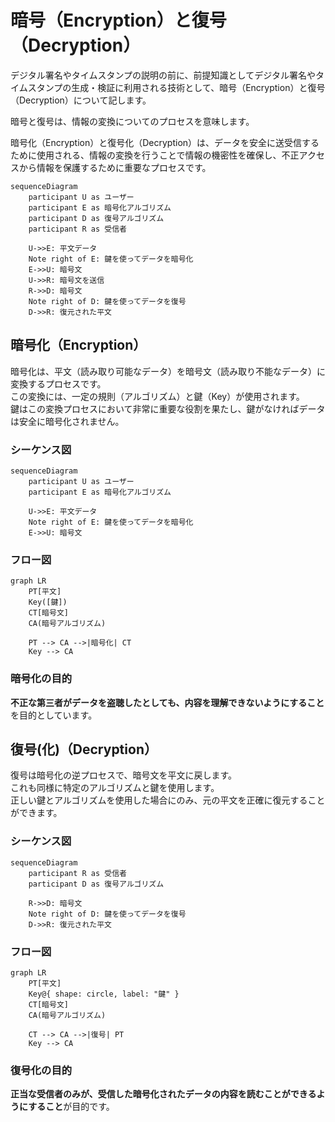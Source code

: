 # 暗号（Encryption）と復号（Decryption）
デジタル署名やタイムスタンプの説明の前に、前提知識としてデジタル署名やタイムスタンプの生成・検証に利用される技術として、暗号（Encryption）と復号（Decryption）について記します。  

暗号と復号は、情報の変換についてのプロセスを意味します。  

暗号化（Encryption）と復号化（Decryption）は、データを安全に送受信するために使用される、情報の変換を行うことで情報の機密性を確保し、不正アクセスから情報を保護するために重要なプロセスです。

```mermaid
sequenceDiagram
    participant U as ユーザー
    participant E as 暗号化アルゴリズム
    participant D as 復号アルゴリズム
    participant R as 受信者

    U->>E: 平文データ
    Note right of E: 鍵を使ってデータを暗号化
    E->>U: 暗号文
    U->>R: 暗号文を送信
    R->>D: 暗号文
    Note right of D: 鍵を使ってデータを復号
    D->>R: 復元された平文
```

## 暗号化（Encryption）
暗号化は、平文（読み取り可能なデータ）を暗号文（読み取り不能なデータ）に変換するプロセスです。  
この変換には、一定の規則（アルゴリズム）と鍵（Key）が使用されます。  
鍵はこの変換プロセスにおいて非常に重要な役割を果たし、鍵がなければデータは安全に暗号化されません。  

### シーケンス図
```mermaid
sequenceDiagram
    participant U as ユーザー
    participant E as 暗号化アルゴリズム

    U->>E: 平文データ
    Note right of E: 鍵を使ってデータを暗号化
    E->>U: 暗号文
```

### フロー図
```mermaid
graph LR
    PT[平文]
    Key([鍵])
    CT[暗号文]
    CA(暗号アルゴリズム)

    PT --> CA -->|暗号化| CT
    Key --> CA   
```

### 暗号化の目的
**不正な第三者がデータを盗聴したとしても、内容を理解できないようにすること**を目的としています。

## 復号(化)（Decryption）
復号は暗号化の逆プロセスで、暗号文を平文に戻します。  
これも同様に特定のアルゴリズムと鍵を使用します。  
正しい鍵とアルゴリズムを使用した場合にのみ、元の平文を正確に復元することができます。  

### シーケンス図
```mermaid
sequenceDiagram
    participant R as 受信者
    participant D as 復号アルゴリズム

    R->>D: 暗号文
    Note right of D: 鍵を使ってデータを復号
    D->>R: 復元された平文
```
### フロー図
```mermaid
graph LR
    PT[平文]
    Key@{ shape: circle, label: "鍵" }
    CT[暗号文]
    CA(暗号アルゴリズム)

    CT --> CA -->|復号| PT
    Key --> CA   
```

### 復号化の目的
**正当な受信者のみが、受信した暗号化されたデータの内容を読むことができるようにすること**が目的です。


